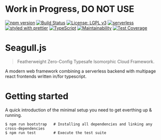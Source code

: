 # Work in Progress, DO NOT USE
[![npm version](https://badge.fury.io/js/%40seagull%2Fcore.svg)](https://badge.fury.io/js/%40seagull%2Fcore)
[![Build Status](https://travis-ci.org/seagull-js/seagull.svg?branch=master)](https://travis-ci.org/seagull-js/seagull)
[![License: LGPL v3](https://img.shields.io/badge/License-LGPL%20v3-blue.svg)](http://www.gnu.org/licenses/lgpl-3.0)
[![serverless](http://public.serverless.com/badges/v3.svg)](http://www.serverless.com)
[![styled with prettier](https://img.shields.io/badge/styled_with-prettier-ff69b4.svg)](https://github.com/prettier/prettier)
[![TypeScript](https://badges.frapsoft.com/typescript/code/typescript.svg?v=101)](https://github.com/ellerbrock/typescript-badges/)
[![Maintainability](https://api.codeclimate.com/v1/badges/92bd5af32c6f9d032d27/maintainability)](https://codeclimate.com/github/seagull-js/seagull/maintainability)
[![Test Coverage](https://api.codeclimate.com/v1/badges/92bd5af32c6f9d032d27/test_coverage)](https://codeclimate.com/github/seagull-js/seagull/test_coverage)

# Seagull.js

> Featherweight Zero-Config Typesafe Isomorphic Cloud Framework.

A modern web framework combining a serverless backend with multipage react
frontends written in/for typescript.

# Getting started

A quick introduction of the minimal setup you need to get everthing up & running.

```
$ npm run bootstrap   # Installing all dependencies and linking any cross-dependencies
$ npm run test        # Execute the test suite
```
